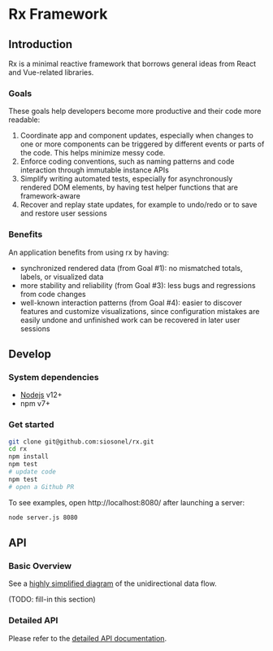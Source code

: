 # Rx Framework

## Introduction

Rx is a minimal reactive framework that borrows general ideas from React and Vue-related libraries. 

### Goals

These goals help developers become more productive and their code more readable:

1. Coordinate app and component updates, especially when changes to one or more components can be triggered by different events or parts of the code. This helps minimize messy code.
2. Enforce coding conventions, such as naming patterns and code interaction through immutable instance APIs
3. Simplify writing automated tests, especially for asynchronously rendered DOM elements, by having test helper functions that are framework-aware
4. Recover and replay state updates, for example to undo/redo or to save and restore user sessions

### Benefits

An application benefits from using rx by having:

- synchronized rendered data (from Goal #1): no mismatched totals, labels, or visualized data
- more stability and reliability (from Goal #3): less bugs and regressions from code changes
- well-known interaction patterns (from Goal #4): easier to discover features and customize visualizations, since configuration mistakes are easily undone and unfinished work can be recovered in later user sessions 

## Develop

### System dependencies
- [Nodejs](https://nodejs.org/) v12+
- npm v7+

### Get started

```bash
git clone git@github.com:siosonel/rx.git
cd rx
npm install 
npm test
# update code
npm test
# open a Github PR
```

To see examples, open http://localhost:8080/ after launching a server:

```bash
node server.js 8080
```


## API

### Basic Overview

See a [highly simplified diagram](https://docs.google.com/drawings/d/14k2vuY0isgJzBY1BrEqiJfsl-9O6ewu3IsG-xEi4oCw/edit?usp=sharing) of the unidirectional data flow.

(TODO: fill-in this section)


### Detailed API

Please refer to the [detailed API documentation](https://docs.google.com/document/d/1G3LqbtsCEkGw4ABA_VognhjVnUHnsVYAGdXyhYG374M/edit?usp=sharing).